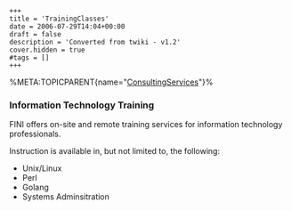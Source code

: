     +++
    title = 'TrainingClasses'
    date = 2006-07-29T14:04+00:00
    draft = false
    description = 'Converted from twiki - v1.2'
    cover.hidden = true
    #tags = []
    +++

%META:TOPICPARENT{name="[ConsultingServices](ConsultingServices "wikilink")"}%

### Information Technology Training

FINI offers on-site and remote training services for information
technology professionals.

Instruction is available in, but not limited to, the following:

- Unix/Linux
- Perl
- Golang
- Systems Adminsitration
